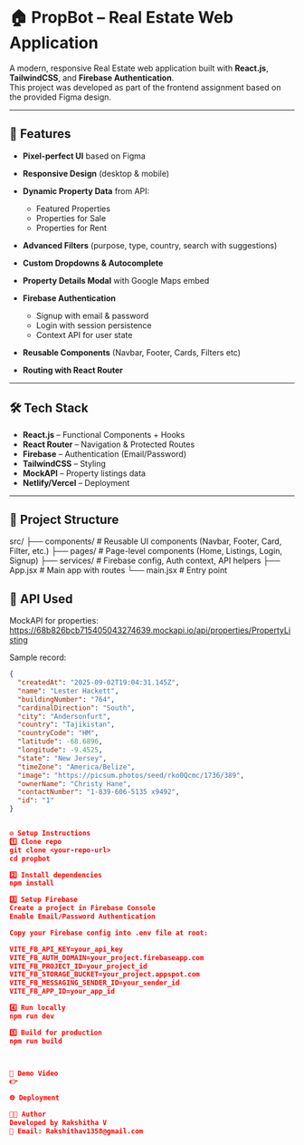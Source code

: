 # 🏠 PropBot – Real Estate Web Application

A modern, responsive Real Estate web application built with **React.js**, **TailwindCSS**, and **Firebase Authentication**.  
This project was developed as part of the frontend assignment based on the provided Figma design.

---

## 🚀 Features

- **Pixel-perfect UI** based on Figma
- **Responsive Design** (desktop & mobile)
- **Dynamic Property Data** from API:
  - Featured Properties
  - Properties for Sale
  - Properties for Rent

- **Advanced Filters** (purpose, type, country, search with suggestions)
- **Custom Dropdowns & Autocomplete**
- **Property Details Modal** with Google Maps embed
- **Firebase Authentication**
  - Signup with email & password
  - Login with session persistence
  - Context API for user state

- **Reusable Components** (Navbar, Footer, Cards, Filters etc)
- **Routing with React Router**

---

## 🛠️ Tech Stack

- **React.js** – Functional Components + Hooks  
- **React Router** – Navigation & Protected Routes  
- **Firebase** – Authentication (Email/Password)  
- **TailwindCSS** – Styling  
- **MockAPI** – Property listings data  
- **Netlify/Vercel** – Deployment  

---

## 📂 Project Structure

src/
├── components/ # Reusable UI components (Navbar, Footer, Card, Filter, etc.)
├── pages/ # Page-level components (Home, Listings, Login, Signup)
├── services/ # Firebase config, Auth context, API helpers
├── App.jsx # Main app with routes
└── main.jsx # Entry point


## 🔗 API Used

MockAPI for properties: https://68b826bcb715405043274639.mockapi.io/api/properties/PropertyListing




Sample record:

```json
{
  "createdAt": "2025-09-02T19:04:31.145Z",
  "name": "Lester Hackett",
  "buildingNumber": "764",
  "cardinalDirection": "South",
  "city": "Andersonfurt",
  "country": "Tajikistan",
  "countryCode": "HM",
  "latitude": -68.6896,
  "longitude": -9.4525,
  "state": "New Jersey",
  "timeZone": "America/Belize",
  "image": "https://picsum.photos/seed/rko0Qcmc/1736/389",
  "ownerName": "Christy Hane",
  "contactNumber": "1-839-606-5135 x9492",
  "id": "1"
}


⚙️ Setup Instructions
1️⃣ Clone repo
git clone <your-repo-url>
cd propbot

2️⃣ Install dependencies
npm install

3️⃣ Setup Firebase
Create a project in Firebase Console
Enable Email/Password Authentication

Copy your Firebase config into .env file at root:

VITE_FB_API_KEY=your_api_key
VITE_FB_AUTH_DOMAIN=your_project.firebaseapp.com
VITE_FB_PROJECT_ID=your_project_id
VITE_FB_STORAGE_BUCKET=your_project.appspot.com
VITE_FB_MESSAGING_SENDER_ID=your_sender_id
VITE_FB_APP_ID=your_app_id

4️⃣ Run locally
npm run dev

5️⃣ Build for production
npm run build



🎥 Demo Video
👉 

🌐 Deployment

👨‍💻 Author
Developed by Rakshitha V
📧 Email: Rakshithav1358@gmail.com

